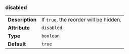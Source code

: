 

### disabled 

| | |
| --- | --- |
| **Description** | If `true`, the reorder will be hidden. |
| **Attribute** | `disabled` |
| **Type** | `boolean` |
| **Default** | `true` |

